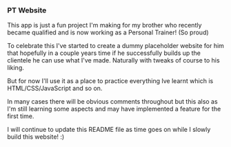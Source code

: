 ### PT Website

This app is just a fun project I'm making for my brother who recently became qualified and is now working as a Personal Trainer! (So proud)

To celebrate this I've started to create a dummy placeholder website for him that hopefully in a couple years time if he successfully builds up the clientele he can use what I've made. Naturally with tweaks of course to his liking.

But for now I'll use it as a place to practice everything Ive learnt which is HTML/CSS/JavaScript and so on.

In many cases there will be obvious comments throughout but this also as I'm still learning some aspects and may have implemented a feature for the first time.

I will continue to update this README file as time goes on while I slowly build this website! :)
